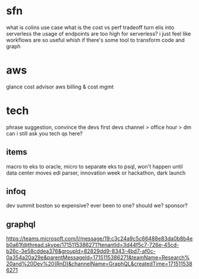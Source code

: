 <!-- Jimmy -->

# sfn
what is colins use case
what is the cost vs perf tradeoff
turn elis into serverless
the usage of endpoints are too high for serverless?
i just feel like workflows are so useful
whish if there's some tool to transform code and graph

# aws
glance cost advisor
aws billing & cost mgmt

# tech

phrase suggestion, convince the devs first
devs channel > office hour > dm
can i still ask you tech qs here?

## items
macro to eks to oracle, micro to separate eks to psql, won't happen until data center moves
edi parser, innovation week or hackathon, dark launch

## infoq
dev summit boston
so expensive? ever been to one? should we? sponsor?

## graphql
https://teams.microsoft.com/l/message/19:c3c24a9c5c66488e83da0b8b4eb0a61f@thread.skype/1715115386271?tenantId=3d44f5c7-726e-45cd-b26c-3e58cddea376&groupId=82829dd9-8343-4bd7-af0c-0a354a20a29e&parentMessageId=1715115386271&teamName=Research%20and%20Dev%20(RnD)&channelName=GraphQL&createdTime=1715115386271
